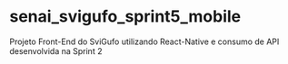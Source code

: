 # senai_svigufo_sprint5_mobile
Projeto Front-End do SviGufo utilizando React-Native e consumo de API desenvolvida na Sprint 2
